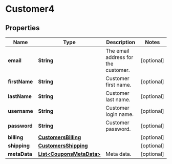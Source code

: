

# Customer4


## Properties

Name | Type | Description | Notes
------------ | ------------- | ------------- | -------------
**email** | **String** | The email address for the customer. |  [optional]
**firstName** | **String** | Customer first name. |  [optional]
**lastName** | **String** | Customer last name. |  [optional]
**username** | **String** | Customer login name. |  [optional]
**password** | **String** | Customer password. |  [optional]
**billing** | [**CustomersBilling**](CustomersBilling.md) |  |  [optional]
**shipping** | [**CustomersShipping**](CustomersShipping.md) |  |  [optional]
**metaData** | [**List&lt;CouponsMetaData&gt;**](CouponsMetaData.md) | Meta data. |  [optional]



